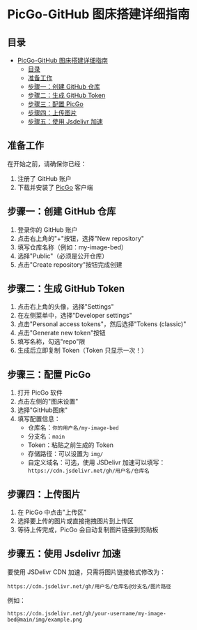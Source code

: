 # PicGo-GitHub 图床搭建详细指南

## 目录

- [PicGo-GitHub 图床搭建详细指南](#picgo-github-图床搭建详细指南)
  - [目录](#目录)
  - [准备工作](#准备工作)
  - [步骤一：创建 GitHub 仓库](#步骤一创建-github-仓库)
  - [步骤二：生成 GitHub Token](#步骤二生成-github-token)
  - [步骤三：配置 PicGo](#步骤三配置-picgo)
  - [步骤四：上传图片](#步骤四上传图片)
  - [步骤五：使用 Jsdelivr 加速](#步骤五使用-jsdelivr-加速)

## 准备工作

在开始之前，请确保你已经：

1. 注册了 GitHub 账户
2. 下载并安装了 [PicGo](https://github.com/Molunerfinn/PicGo/releases) 客户端

## 步骤一：创建 GitHub 仓库

1. 登录你的 GitHub 账户
2. 点击右上角的"+"按钮，选择"New repository"
3. 填写仓库名称（例如：my-image-bed）
4. 选择"Public"（必须是公开仓库）
5. 点击"Create repository"按钮完成创建

## 步骤二：生成 GitHub Token

1. 点击右上角的头像，选择"Settings"
2. 在左侧菜单中，选择"Developer settings"
3. 点击"Personal access tokens"，然后选择"Tokens (classic)"
4. 点击"Generate new token"按钮
5. 填写名称，勾选"repo"限
6. 生成后立即复制 Token（Token 只显示一次！）

## 步骤三：配置 PicGo

1. 打开 PicGo 软件
2. 点击左侧的"图床设置"
3. 选择"GitHub图床"
4. 填写配置信息：
   - 仓库名：`你的用户名/my-image-bed`
   - 分支名：`main`
   - Token：粘贴之前生成的 Token
   - 存储路径：可以设置为 `img/`
   - 自定义域名：可选，使用 JSDelivr 加速可以填写：`https://cdn.jsdelivr.net/gh/用户名/仓库名`

## 步骤四：上传图片

1. 在 PicGo 中点击"上传区"
2. 选择要上传的图片或直接拖拽图片到上传区
3. 等待上传完成，PicGo 会自动复制图片链接到剪贴板

## 步骤五：使用 Jsdelivr 加速

要使用 JSDelivr CDN 加速，只需将图片链接格式修改为：

```plaintext
https://cdn.jsdelivr.net/gh/用户名/仓库名@分支名/图片路径
```

例如：

```plaintext
https://cdn.jsdelivr.net/gh/your-username/my-image-bed@main/img/example.png
```
